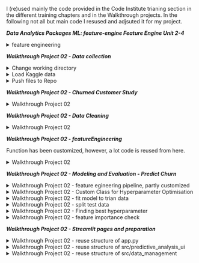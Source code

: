 I (re)used mainly the code provided in the Code Institute trianing section in the different training chapters and in the Walkthrough projects. In the following not all but main code I resused and adjsuted it for my project.

***Data Analytics Packages ML: feature-engine Feature Engine Unit 2-4***

<details>
    <summary>feature engineering</summary>

</details>

***Walkthrough Project 02 - Data collection***

<details>
    <summary>Change working directory</summary>

    import os
    current_dir = os.getcwd()
    current_dir

    os.chdir(os.path.dirname(current_dir))
    print("You set a new current directory")

    current_dir = os.getcwd()
    current_dir

</details>

<details>
    <summary>Load Kaggle data</summary>

    import os
    os.environ['KAGGLE_CONFIG_DIR'] = os.getcwd()
    ! chmod 600 kaggle.json

    KaggleDatasetPath = "codeinstitute/telecom-churn-dataset"
    DestinationFolder = "inputs/datasets/raw"   
    ! kaggle datasets download -d {KaggleDatasetPath} -p {DestinationFolder}

    ! unzip {DestinationFolder}/*.zip -d {DestinationFolder} \
    && rm {DestinationFolder}/*.zip \
    && rm kaggle.json

    import pandas as pd
    df = pd.read_csv(f"inputs/datasets/raw/WA_Fn-UseC_-Telco-Customer-Churn.csv")
    df.head()

</details>

<details>
    <summary>Push files to Repo</summary>

    import os
    try:
      os.makedirs(name='outputs/datasets/collection') # create outputs/datasets/collection folder
    except Exception as e:
      print(e)

    df.to_csv(f"outputs/datasets/collection/TelcoCustomerChurn.csv",index=False)

</details>

***Walkthrough Project 02 - Churned Customer Study***

<details>
    <summary>Walkthrough Project 02</summary>

      from ydata_profiling import ProfileReport
      pandas_report = ProfileReport(df=df, minimal=True)
      pandas_report.to_notebook_iframe()

      from feature_engine.encoding import OneHotEncoder
      encoder = OneHotEncoder(variables=df.columns[df.dtypes=='object'].to_list(), drop_last=False)
      df_ohe = encoder.fit_transform(df)
      print(df_ohe.shape)
      df_ohe.head(3)

</details>

***Walkthrough Project 02 - Data Cleaning***

<details>
    <summary>Walkthrough Project 02</summary>

      missing_data_absolute = df.isnull().sum()

      from sklearn.model_selection import train_test_split
      TrainSet, TestSet, _, __ = train_test_split(
                                        df,
                                        df['Churn'],
                                        test_size=0.2,
                                        random_state=0) 

      TrainSet.to_csv("outputs/datasets/cleaned/TrainSetCleaned.csv", index=False)

      TestSet.to_csv("outputs/datasets/cleaned/TestSetCleaned.csv", index=False)

</details>

***Walkthrough Project 02 - featureEngineering***

Function has been customized, however, a lot code is reused from here.

<details>
    <summary>Walkthrough Project 02</summary>

      import scipy.stats as stats
      import matplotlib.pyplot as plt
      import seaborn as sns
      import pandas as pd
      import warnings
      from feature_engine import transformation as vt
      from feature_engine.outliers import Winsorizer
      from feature_engine.encoding import OrdinalEncoder
      sns.set(style="whitegrid")
      warnings.filterwarnings('ignore')


      def FeatureEngineeringAnalysis(df, analysis_type=None):
          """
          - used for quick feature engineering on numerical and categorical variables
          to decide which transformation can better transform the distribution shape
          - Once transformed, use a reporting tool, like ydata-profiling, to evaluate distributions
          """
          check_missing_values(df)
          allowed_types = ['numerical', 'ordinal_encoder', 'outlier_winsorizer']
          check_user_entry_on_analysis_type(analysis_type, allowed_types)
          list_column_transformers = define_list_column_transformers(analysis_type)

          # Loop in each variable and engineer the data according to the analysis type
          df_feat_eng = pd.DataFrame([])
          for column in df.columns:
              # create additional columns (column_method) to apply the methods
              df_feat_eng = pd.concat([df_feat_eng, df[column]], axis=1)
              for method in list_column_transformers:
                  df_feat_eng[f"{column}_{method}"] = df[column]

              # Apply transformers in respective column_transformers
              df_feat_eng, list_applied_transformers = apply_transformers(
                  analysis_type, df_feat_eng, column)

              # For each variable, assess how the transformations perform
              transformer_evaluation(
                  column, list_applied_transformers, analysis_type, df_feat_eng)

          return df_feat_eng


      def check_user_entry_on_analysis_type(analysis_type, allowed_types):
          """ Check analysis type """
          if analysis_type is None:
              raise SystemExit(
                  f"You should pass analysis_type parameter as one of the following options: {allowed_types}")
          if analysis_type not in allowed_types:
              raise SystemExit(
                  f"analysis_type argument should be one of these options: {allowed_types}")


      def check_missing_values(df):
          if df.isna().sum().sum() != 0:
              raise SystemExit(
                  f"There is a missing value in your dataset. Please handle that before getting into feature engineering.")


      def define_list_column_transformers(analysis_type):
          """ Set suffix columns according to analysis_type"""
          if analysis_type == 'numerical':
              list_column_transformers = [
                  "log_e", "log_10", "reciprocal", "power", "box_cox", "yeo_johnson"]

          elif analysis_type == 'ordinal_encoder':
              list_column_transformers = ["ordinal_encoder"]

          elif analysis_type == 'outlier_winsorizer':
              list_column_transformers = ['iqr']

          return list_column_transformers


      def apply_transformers(analysis_type, df_feat_eng, column):
          for col in df_feat_eng.select_dtypes(include='category').columns:
              df_feat_eng[col] = df_feat_eng[col].astype('object')

          if analysis_type == 'numerical':
              df_feat_eng, list_applied_transformers = FeatEngineering_Numerical(
                  df_feat_eng, column)

          elif analysis_type == 'outlier_winsorizer':
              df_feat_eng, list_applied_transformers = FeatEngineering_OutlierWinsorizer(
                  df_feat_eng, column)

          elif analysis_type == 'ordinal_encoder':
              df_feat_eng, list_applied_transformers = FeatEngineering_CategoricalEncoder(
                  df_feat_eng, column)

          return df_feat_eng, list_applied_transformers


      def transformer_evaluation(column, list_applied_transformers, analysis_type, df_feat_eng):
          # For each variable, assess how the transformations perform
          print(f"* Variable Analyzed: {column}")
          print(f"* Applied transformation: {list_applied_transformers} \n")
          for col in [column] + list_applied_transformers:

              if analysis_type != 'ordinal_encoder':
                  DiagnosticPlots_Numerical(df_feat_eng, col)

              else:
                  if col == column:
                      DiagnosticPlots_Categories(df_feat_eng, col)
                  else:
                      DiagnosticPlots_Numerical(df_feat_eng, col)

              print("\n")


      def DiagnosticPlots_Categories(df_feat_eng, col):
          plt.figure(figsize=(4, 3))
          sns.countplot(data=df_feat_eng, x=col, palette=[
                        '#432371'], order=df_feat_eng[col].value_counts().index)
          plt.xticks(rotation=90)
          plt.suptitle(f"{col}", fontsize=30, y=1.05)
          plt.show()
          print("\n")


      def DiagnosticPlots_Numerical(df, variable):
          fig, axes = plt.subplots(1, 3, figsize=(12, 4))
          sns.histplot(data=df, x=variable, kde=True, element="step", ax=axes[0])
          stats.probplot(df[variable], dist="norm", plot=axes[1])
          sns.boxplot(x=df[variable], ax=axes[2])

          axes[0].set_title('Histogram')
          axes[1].set_title('QQ Plot')
          axes[2].set_title('Boxplot')
          fig.suptitle(f"{variable}", fontsize=30, y=1.05)
          plt.tight_layout()
          plt.show()


      def FeatEngineering_CategoricalEncoder(df_feat_eng, column):
          list_methods_worked = []
          try:
              encoder = OrdinalEncoder(encoding_method='arbitrary', variables=[
                                      f"{column}_ordinal_encoder"])
              df_feat_eng = encoder.fit_transform(df_feat_eng)
              list_methods_worked.append(f"{column}_ordinal_encoder")

          except Exception:
              df_feat_eng.drop([f"{column}_ordinal_encoder"], axis=1, inplace=True)

          return df_feat_eng, list_methods_worked


      def FeatEngineering_OutlierWinsorizer(df_feat_eng, column):
          list_methods_worked = []

          # Winsorizer iqr
          try:
              disc = Winsorizer(
                  capping_method='iqr', tail='both', fold=1.5, variables=[f"{column}_iqr"])
              df_feat_eng = disc.fit_transform(df_feat_eng)
              list_methods_worked.append(f"{column}_iqr")
          except Exception:
              df_feat_eng.drop([f"{column}_iqr"], axis=1, inplace=True)

          return df_feat_eng, list_methods_worked


      def FeatEngineering_Numerical(df_feat_eng, column):
          list_methods_worked = []

          # LogTransformer base e
          try:
              lt = vt.LogTransformer(variables=[f"{column}_log_e"])
              df_feat_eng = lt.fit_transform(df_feat_eng)
              list_methods_worked.append(f"{column}_log_e")
          except Exception:
              df_feat_eng.drop([f"{column}_log_e"], axis=1, inplace=True)

          # LogTransformer base 10
          try:
              lt = vt.LogTransformer(variables=[f"{column}_log_10"], base='10')
              df_feat_eng = lt.fit_transform(df_feat_eng)
              list_methods_worked.append(f"{column}_log_10")
          except Exception:
              df_feat_eng.drop([f"{column}_log_10"], axis=1, inplace=True)

          # ReciprocalTransformer
          try:
              rt = vt.ReciprocalTransformer(variables=[f"{column}_reciprocal"])
              df_feat_eng = rt.fit_transform(df_feat_eng)
              list_methods_worked.append(f"{column}_reciprocal")
          except Exception:
              df_feat_eng.drop([f"{column}_reciprocal"], axis=1, inplace=True)

          # PowerTransformer
          try:
              pt = vt.PowerTransformer(variables=[f"{column}_power"])
              df_feat_eng = pt.fit_transform(df_feat_eng)
              list_methods_worked.append(f"{column}_power")
          except Exception:
              df_feat_eng.drop([f"{column}_power"], axis=1, inplace=True)

          # BoxCoxTransformer
          try:
              bct = vt.BoxCoxTransformer(variables=[f"{column}_box_cox"])
              df_feat_eng = bct.fit_transform(df_feat_eng)
              list_methods_worked.append(f"{column}_box_cox")
          except Exception:
              df_feat_eng.drop([f"{column}_box_cox"], axis=1, inplace=True)

          # YeoJohnsonTransformer
          try:
              yjt = vt.YeoJohnsonTransformer(variables=[f"{column}_yeo_johnson"])
              df_feat_eng = yjt.fit_transform(df_feat_eng)
              list_methods_worked.append(f"{column}_yeo_johnson")
          except Exception:
              df_feat_eng.drop([f"{column}_yeo_johnson"], axis=1, inplace=True)

          return df_feat_eng, list_methods_worked



      from feature_engine.selection import SmartCorrelatedSelection
      corr_sel = SmartCorrelatedSelection(variables=None, method="spearman", threshold=0.6, selection_method="variance")

      corr_sel.fit_transform(df_engineering)
      corr_sel.correlated_feature_sets_
      
      corr_sel.features_to_drop_

</details>

***Walkthrough Project 02 - Modeling and Evaluation - Predict Churn***

<details>
    <summary>Walkthrough Project 02 - feature egineering pipeline, partly customized</summary>

      from sklearn.pipeline import Pipeline

      # Feature Engineering
      from feature_engine.selection import SmartCorrelatedSelection
      from feature_engine.encoding import OrdinalEncoder


      def PipelineDataCleaningAndFeatureEngineering():
          pipeline_base = Pipeline([
              ("OrdinalCategoricalEncoder", OrdinalEncoder(encoding_method='arbitrary',
                                                          variables=['gender', 'Partner', 'Dependents', 'PhoneService',
                                                                      'MultipleLines', 'InternetService', 'OnlineSecurity',
                                                                      'OnlineBackup', 'DeviceProtection', 'TechSupport',
                                                                      'StreamingTV', 'StreamingMovies', 'Contract',
                                                                      'PaperlessBilling', 'PaymentMethod'])),

              ("SmartCorrelatedSelection", SmartCorrelatedSelection(variables=None,
              method="spearman", threshold=0.6, selection_method="variance")),

          ])

          return pipeline_base


      PipelineDataCleaningAndFeatureEngineering()

</details>

<details>
    <summary>Walkthrough Project 02 - Custom Class for Hyperparameter Optimisation</summary>

      from sklearn.model_selection import GridSearchCV


class HyperparameterOptimizationSearch:

    def __init__(self, models, params):
        self.models = models
        self.params = params
        self.keys = models.keys()
        self.grid_searches = {}

    def fit(self, X, y, cv, n_jobs, verbose=1, scoring=None, refit=False):
        for key in self.keys:
            print(f"\nRunning GridSearchCV for {key} \n")

            model = PipelineClf(self.models[key])
            params = self.params[key]
            gs = GridSearchCV(model, params, cv=cv, n_jobs=n_jobs,
                              verbose=verbose, scoring=scoring, )
            gs.fit(X, y)
            self.grid_searches[key] = gs

    def score_summary(self, sort_by='mean_score'):
        def row(key, scores, params):
            d = {
                'estimator': key,
                'min_score': min(scores),
                'max_score': max(scores),
                'mean_score': np.mean(scores),
                'std_score': np.std(scores),
            }
            return pd.Series({**params, **d})

        rows = []
        for k in self.grid_searches:
            params = self.grid_searches[k].cv_results_['params']
            scores = []
            for i in range(self.grid_searches[k].cv):
                key = "split{}_test_score".format(i)
                r = self.grid_searches[k].cv_results_[key]
                scores.append(r.reshape(len(params), 1))

            all_scores = np.hstack(scores)
            for p, s in zip(params, all_scores):
                rows.append((row(k, s, p)))

        df = pd.concat(rows, axis=1).T.sort_values([sort_by], ascending=False)
        columns = ['estimator', 'min_score',
                   'mean_score', 'max_score', 'std_score']
        columns = columns + [c for c in df.columns if c not in columns]
        return df[columns], self.grid_searches

</details>

<details>
    <summary>Walkthrough Project 02 - fit model to trian data</summary>

      pipeline_data_cleaning_feat_eng = PipelineDataCleaningAndFeatureEngineering()
      X_train = pipeline_data_cleaning_feat_eng.fit_transform(X_train)
      X_test = pipeline_data_cleaning_feat_eng.transform(X_test)
      print(X_train.shape, y_train.shape, X_test.shape, y_test.shape)

</details>

<details>
    <summary>Walkthrough Project 02 - split test data</summary>

      from sklearn.model_selection import train_test_split
      X_train, X_test, y_train, y_test = train_test_split(
          df.drop(['Churn'], axis=1),
          df['Churn'],
          test_size=0.2,
          random_state=0,
      )

      print(X_train.shape, y_train.shape, X_test.shape, y_test.shape)

    X_train = X_train.filter(best_features)
    X_test = X_test.filter(best_features)

    print(X_train.shape, y_train.shape, X_test.shape, y_test.shape)
    X_train.head(3)

</details>

<details>
    <summary>Walkthrough Project 02 - Finding best hyperparameter</summary>

      models_search = {
          "XGBClassifier":XGBClassifier(random_state=0),
      }

      params_search = {
          "XGBClassifier":{
              'model__learning_rate': [1e-1,1e-2,1e-3], 
              'model__max_depth': [3,10,None],
          }
      }

</details>

<details>
    <summary>Walkthrough Project 02 - feature importance check</summary>

        # create DataFrame to display feature importance
        df_feature_importance = (pd.DataFrame(data={
            'Feature': X_train.columns[pipeline_clf['feat_selection'].get_support()],
            'Importance': pipeline_clf['model'].feature_importances_})
            .sort_values(by='Importance', ascending=False)
        )

        # re-assign best_features order
        best_features = df_feature_importance['Feature'].to_list()

        # Most important features statement and plot
        print(f"* These are the {len(best_features)} most important features in descending order. "
            f"The model was trained on them: \n{df_feature_importance['Feature'].to_list()}")

        df_feature_importance.plot(kind='bar', x='Feature', y='Importance')
        plt.show()

</details>

***Walkthrough Project 02 - Streamlit pages and preparation***

<details>
    <summary>Walkthrough Project 02 - reuse structure of app.py </summary>

      import streamlit as st
      from app_pages.multipage import MultiPage

      # load pages scripts
      from app_pages.page_summary import page_summary_body
      from app_pages.page_churned_customer_study import page_churned_customer_study_body
      from app_pages.page_prospect import page_prospect_body
      from app_pages.page_project_hypothesis import page_project_hypothesis_body
      from app_pages.page_predict_churn import page_predict_churn_body
      from app_pages.page_predict_tenure import page_predict_tenure_body
      from app_pages.page_cluster import page_cluster_body

      app = MultiPage(app_name= "Churnometer") # Create an instance of the app 

      # Add your app pages here using .add_page()
      app.add_page("Quick Project Summary", page_summary_body)
      app.add_page("Customer Base Churn Study", page_churned_customer_study_body)
      app.add_page("Prospect Churnometer", page_prospect_body)
      app.add_page("Project Hypothesis and Validation", page_project_hypothesis_body)
      app.add_page("ML: Prospect Churn", page_predict_churn_body)
      app.add_page("ML: Prospect Tenure", page_predict_tenure_body)
      app.add_page("ML: Cluster Analysis", page_cluster_body)

      app.run() # Run the  app
</details>

<details>
    <summary>Walkthrough Project 02 - reuse structure of src/predictive_analysis_ui </summary>

      import streamlit as st


      def predict_churn(X_live, churn_features, churn_pipeline_dc_fe, churn_pipeline_model):

          # from live data, subset features related to this pipeline
          X_live_churn = X_live.filter(churn_features)

          # apply data cleaning / feat engine pipeline to live data
          X_live_churn_dc_fe = churn_pipeline_dc_fe.transform(X_live_churn)

          # predict
          churn_prediction = churn_pipeline_model.predict(X_live_churn_dc_fe)
          churn_prediction_proba = churn_pipeline_model.predict_proba(
              X_live_churn_dc_fe)
          # st.write(churn_prediction_proba)

          # Create a logic to display the results
          churn_prob = churn_prediction_proba[0, churn_prediction][0]*100
          if churn_prediction == 1:
              churn_result = 'will'
          else:
              churn_result = 'will not'

          statement = (
              f'### There is {churn_prob.round(1)}% probability '
              f'that this prospect **{churn_result} churn**.')

          st.write(statement)

          return churn_prediction

</details>

<details>
    <summary>Walkthrough Project 02 - reuse structure of src/data_management </summary>

      import streamlit as st
      import pandas as pd
      import numpy as np
      import joblib

      @st.cache_data
      def load_telco_data():
          df = pd.read_csv("outputs/datasets/collection/TelcoCustomerChurn.csv")
          return df


      def load_pkl_file(file_path):
          return joblib.load(filename=file_path)

</details>
